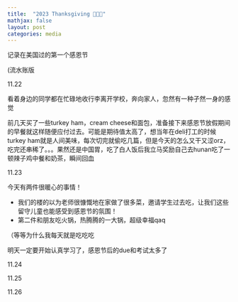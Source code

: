 ```yaml
---
title:  "2023 Thanksgiving 🦃🦃🦃"
mathjax: false
layout: post
categories: media
---
```

记录在美国过的第一个感恩节

(流水账版

11.22

看着身边的同学都在忙碌地收行李离开学校，奔向家人，忽然有一种孑然一身的感觉

前几天买了一些turkey ham，cream cheese和面包，准备接下来感恩节放假期间的早餐就这样随便应付过去。可能是期待值太高了，想当年在deli打工的时候turkey ham就是人间美味，每次切完就偷吃几篇，但是今天的怎么又干又涩orz，吃完还串稀了。。。果然还是中国胃，吃了白人饭后我立马奖励自己去hunan吃了一顿辣子鸡中餐和奶茶，瞬间回血

11.23

今天有两件很暖心的事情！
* 我们的楼的以为老师很慷慨地在家做了很多菜，邀请学生过去吃，让我们这些留守儿童也能感受到感恩节的氛围！
* 第二件和朋友吃火锅，热腾腾的一大锅，超级幸福qaq

（等等为什么我每天就是吃吃吃

明天一定要开始认真学习了，感恩节后的due和考试太多了

11.24

11.25

11.26

